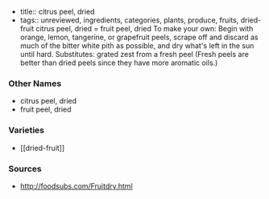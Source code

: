- title:: citrus peel, dried
- tags:: unreviewed, ingredients, categories, plants, produce, fruits, dried-fruit
citrus peel, dried = fruit peel, dried To make your own: Begin with orange, lemon, tangerine, or grapefruit peels, scrape off and discard as much of the bitter white pith as possible, and dry what's left in the sun until hard. Substitutes: grated zest from a fresh peel (Fresh peels are better than dried peels since they have more aromatic oils.)

### Other Names

* citrus peel, dried
* fruit peel, dried

### Varieties

* [[dried-fruit]]

### Sources
* http://foodsubs.com/Fruitdry.html

